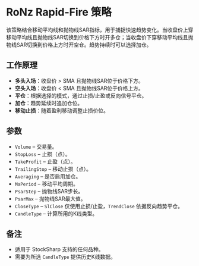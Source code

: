 # RoNz Rapid-Fire 策略

该策略结合移动平均线和抛物线SAR指标，用于捕捉快速趋势变化。当收盘价上穿移动平均线且抛物线SAR切换到价格下方时开多仓；当收盘价下穿移动平均线且抛物线SAR切换到价格上方时开空仓。趋势持续时可以选择加仓。

## 工作原理
- **多头入场**：收盘价 > SMA 且抛物线SAR位于价格下方。
- **空头入场**：收盘价 < SMA 且抛物线SAR位于价格上方。
- **平仓**：根据选择的模式，通过止损/止盈或反向信号平仓。
- **加仓**：趋势延续时追加仓位。
- **移动止损**：随着盈利移动调整止损价位。

## 参数
- `Volume` – 交易量。
- `StopLoss` – 止损（点）。
- `TakeProfit` – 止盈（点）。
- `TrailingStop` – 移动止损（点）。
- `Averaging` – 是否启用加仓。
- `MaPeriod` – 移动平均周期。
- `PsarStep` – 抛物线SAR步长。
- `PsarMax` – 抛物线SAR最大值。
- `CloseType` – `SlClose` 仅使用止损/止盈，`TrendClose` 依据反向趋势平仓。
- `CandleType` – 计算所用的K线类型。

## 备注
- 适用于 StockSharp 支持的任何品种。
- 需要为所选 `CandleType` 提供历史K线数据。
